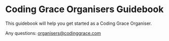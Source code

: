 Coding Grace Organisers Guidebook
=======

This guidebook will help you get started as a Coding Grace Organiser.

Any questions: organisers@codinggrace.com
